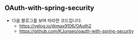 ## OAuth-with-spring-security
- 다음 블로그를 보며 따라한 코드입니다.
  - https://velog.io/@max9106/OAuth2
  - https://github.com/KJunseo/oauth-with-spring-security
